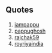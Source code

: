 ## Quotes
1. [iampappu](https://github.com/iampappu/)
2. [pappughosh](https://github.com/pappughosh/)
3. [rajchak59](https://github.com/rajchak59/)
4. [royriyaindia](https://github.com/royriyaindia/)
